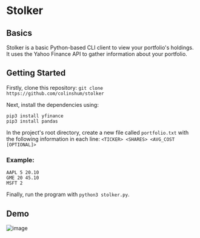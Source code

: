 # Stolker

## Basics

Stolker is a basic Python-based CLI client to view your portfolio's holdings. It uses the Yahoo Finance API to gather information about your portfolio.

## Getting Started

Firstly, clone this repository:
`git clone https://github.com/colinshum/stolker`

Next, install the dependencies using:
```
pip3 install yfinance
pip3 install pandas
```

In the project's root directory, create a new file called `portfolio.txt` with the following information in each line:
`<TICKER> <SHARES> <AVG_COST [OPTIONAL]>`

### Example:

```
AAPL 5 20.10
GME 20 45.10
MSFT 2
```

Finally, run the program with `python3 stolker.py`.

## Demo
![image](https://user-images.githubusercontent.com/11053683/113626391-1af82a00-9630-11eb-8448-37e0d0022f73.png)

